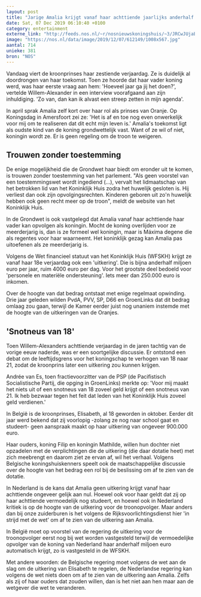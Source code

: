 ```yaml
---
layout: post
title: "Jarige Amalia krijgt vanaf haar achttiende jaarlijks anderhalf miljoen"
date: Sat, 07 Dec 2019 06:10:40 +0100
category: entertainment
externe_link: "http://feeds.nos.nl/~r/nosnieuwskoningshuis/~3/JRCwJUjaEIY/2313639"
image: "https://nos.nl/data/image/2019/12/07/612149/1008x567.jpg"
aantal: 714
unieke: 381
bron: "NOS"
---
```


<p>Vandaag viert de kroonprinses haar zestiende verjaardag. Ze is duidelijk al doordrongen van haar toekomst. Toen ze hoorde dat haar vader koning werd, was haar eerste vraag aan hem: 'Hoeveel jaar ga jij het doen?', vertelde Willem-Alexander in een interview voorafgaand aan zijn inhuldiging. 'Zo van, dan kan ik alvast een streep zetten in mijn agenda'.</p>
<p>In april sprak Amalia zelf kort over haar rol als prinses van Oranje. Op Koningsdag in Amersfoort zei ze: 'Het is af en toe nog even onwerkelijk voor mij om te realiseren dat dit echt mijn leven is.' Amalia's toekomst ligt als oudste kind van de koning grondwettelijk vast. Want of ze wil of niet, koningin wordt ze. Er is geen regeling om de troon te weigeren.</p>
<h2>Trouwen zonder toestemming</h2>
<p>De enige mogelijkheid die de Grondwet haar biedt om eronder uit te komen, is trouwen zonder toestemming van het parlement. "Als geen voorstel van een toestemmingswet wordt ingediend (...), vervalt het lidmaatschap van het betrokken lid van het Koninklijk Huis zodra het huwelijk gesloten is. Hij verliest dan ook zijn opvolgingsrechten. Kinderen geboren uit zo'n huwelijk hebben ook geen recht meer op de troon", meldt de website van het Koninklijk Huis.</p>
<p>In de Grondwet is ook vastgelegd dat Amalia vanaf haar achttiende haar vader kan opvolgen als koningin. Mocht de koning overlijden voor ze meerderjarig is, dan is ze formeel wel koningin, maar is Máxima degene die als regentes voor haar waarneemt. Het koninklijk gezag kan Amalia pas uitoefenen als ze meerderjarig is.</p>
<p>Volgens de Wet financieel statuut van het Koninklijk Huis (WFSKH) krijgt ze vanaf haar 18e verjaardag ook een 'uitkering'. Die is bijna anderhalf miljoen euro per jaar, ruim 4000 euro per dag. Voor het grootste deel bedoeld voor 'personele en materiële ondersteuning'. Iets meer dan 250.000 euro is inkomen.</p>
<p>Over de hoogte van dat bedrag ontstaat met enige regelmaat opwinding. Drie jaar geleden wilden PvdA, PVV, SP, D66 en GroenLinks dat dit bedrag omlaag zou gaan, terwijl de Kamer eerder juist nog unaniem instemde met de hoogte van de uitkeringen van de Oranjes.</p>
<h2>'Snotneus van 18'</h2>
<p>Toen Willem-Alexanders achttiende verjaardag in de jaren tachtig van de vorige eeuw naderde, was er een soortgelijke discussie. Er ontstond een debat om de leeftijdsgrens voor het koningschap te verhogen van 18 naar 21, zodat de kroonprins later een uitkering zou kunnen krijgen.</p>
<p>Andrée van Es, toen fractievoorzitter van de PSP (de Pacifistisch Socialistische Partij, die opging in GroenLinks) merkte op: 'Voor mij maakt het niets uit of een snotneus van 18 zoveel geld krijgt of een snotneus van 21. Ik heb bezwaar tegen het feit dat leden van het Koninklijk Huis zoveel geld verdienen.'</p>
<p>In België is de kroonprinses, Elisabeth, al 18 geworden in oktober. Eerder dit jaar werd bekend dat zij voorlopig -zolang ze nog naar school gaat en studeert- geen aanspraak maakt op haar uitkering van ongeveer 900.000 euro.</p>
<p>Haar ouders, koning Filip en koningin Mathilde, willen hun dochter niet opzadelen met de verplichtingen die de uitkering (die daar dotatie heet) met zich meebrengt en daarom ziet ze ervan af, wil het verhaal. Volgens Belgische koningshuiskenners speelt ook de maatschappelijke discussie over de hoogte van het bedrag een rol bij de beslissing om af te zien van de dotatie.</p>
<p>In Nederland is de kans dat Amalia geen uitkering krijgt vanaf haar achttiende ongeveer gelijk aan nul. Hoewel ook voor haar geldt dat zij op haar achttiende vermoedelijk nog studeert, en hoewel ook in Nederland kritiek is op de hoogte van de uitkering voor de troonopvolger. Maar anders dan bij onze zuiderburen is het volgens de Rijksvoorlichtingsdienst hier 'in strijd met de wet' om af te zien van de uitkering aan Amalia.</p>
<p>In België moet op voorstel van de regering de uitkering voor de troonopvolger eerst nog bij wet worden vastgesteld  terwijl de vermoedelijke opvolger van de koning van Nederland haar anderhalf miljoen euro automatisch krijgt, zo is vastgesteld in de WFSKH.</p>
<p>Met andere woorden: de Belgische regering moet volgens de wet aan de slag om de uitkering van Elisabeth te regelen, de Nederlandse regering kan volgens de wet niets doen om af te zien van de uitkering aan Amalia. Zelfs als zij of haar ouders dat zouden willen, dan is het niet aan hen maar aan de wetgever die wet te veranderen.</p><img src="http://feeds.feedburner.com/~r/nosnieuwskoningshuis/~4/JRCwJUjaEIY" height="1" width="1" alt=""/>
